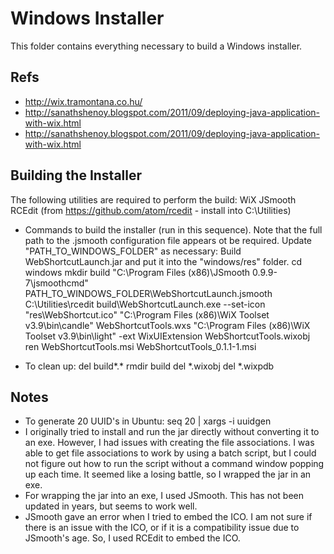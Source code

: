 Windows Installer
=================
This folder contains everything necessary to build a Windows installer.

Refs
----
- http://wix.tramontana.co.hu/
- http://sanathshenoy.blogspot.com/2011/09/deploying-java-application-with-wix.html
- http://sanathshenoy.blogspot.com/2011/09/deploying-java-application-with-wix.html

Building the Installer
----------------------
The following utilities are required to perform the build:
  WiX
  JSmooth
  RCEdit (from https://github.com/atom/rcedit - install into C:\Utilities)

- Commands to build the installer (run in this sequence).  Note that the full path to the .jsmooth
  configuration file appears ot be required.  Update "PATH_TO_WINDOWS_FOLDER" as necessary:
  Build WebShortcutLaunch.jar and put it into the "windows/res" folder.
  cd windows
  mkdir build
  "C:\Program Files (x86)\JSmooth 0.9.9-7\jsmoothcmd" PATH_TO_WINDOWS_FOLDER\WebShortcutLaunch.jsmooth
  C:\Utilities\rcedit build\WebShortcutLaunch.exe --set-icon "res\WebShortcut.ico"
  "C:\Program Files (x86)\WiX Toolset v3.9\bin\candle" WebShortcutTools.wxs
  "C:\Program Files (x86)\WiX Toolset v3.9\bin\light" -ext WixUIExtension WebShortcutTools.wixobj
  ren WebShortcutTools.msi WebShortcutTools_0.1.1-1.msi

- To clean up:
  del build\*.*
  rmdir build
  del *.wixobj
  del *.wixpdb

Notes
-----
- To generate 20 UUID's in Ubuntu:
  seq 20 | xargs -i uuidgen
- I originally tried to install and run the jar directly without converting it to an exe.
  However, I had issues with creating the file associations.  I was able to get file associations
  to work by using a batch script, but I could not figure out how to run the script without
  a command window popping up each time.  It seemed like a losing battle, so I wrapped the
  jar in an exe.
- For wrapping the jar into an exe, I used JSmooth.  This has not been updated in years, but
  seems to work well.
- JSmooth gave an error when I tried to embed the ICO.  I am not sure if there is an issue with
  the ICO, or if it is a compatibility issue due to JSmooth's age.  So, I used RCEdit to embed
  the ICO.
